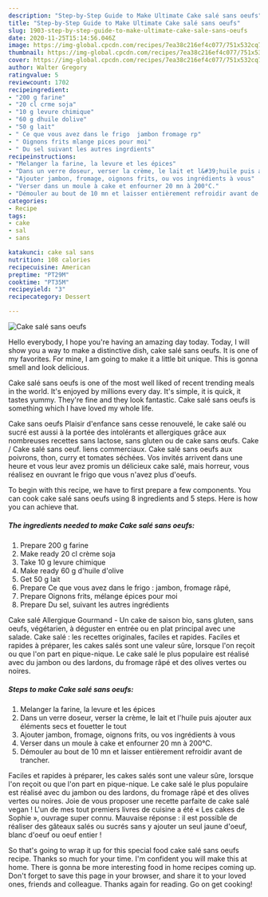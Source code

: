 ```yaml
---
description: "Step-by-Step Guide to Make Ultimate Cake salé sans oeufs"
title: "Step-by-Step Guide to Make Ultimate Cake salé sans oeufs"
slug: 1903-step-by-step-guide-to-make-ultimate-cake-sale-sans-oeufs
date: 2020-11-25T15:14:56.046Z
image: https://img-global.cpcdn.com/recipes/7ea38c216ef4c077/751x532cq70/cake-sale-sans-oeufs-photo-principale-de-la-recette.jpg
thumbnail: https://img-global.cpcdn.com/recipes/7ea38c216ef4c077/751x532cq70/cake-sale-sans-oeufs-photo-principale-de-la-recette.jpg
cover: https://img-global.cpcdn.com/recipes/7ea38c216ef4c077/751x532cq70/cake-sale-sans-oeufs-photo-principale-de-la-recette.jpg
author: Walter Gregory
ratingvalue: 5
reviewcount: 1702
recipeingredient:
- "200 g farine"
- "20 cl crme soja"
- "10 g levure chimique"
- "60 g dhuile dolive"
- "50 g lait"
- " Ce que vous avez dans le frigo  jambon fromage rp"
- " Oignons frits mlange pices pour moi"
- " Du sel suivant les autres ingrdients"
recipeinstructions:
- "Melanger la farine, la levure et les épices"
- "Dans un verre doseur, verser la crème, le lait et l&#39;huile puis ajouter aux éléments secs et fouetter le tout"
- "Ajouter jambon, fromage, oignons frits, ou vos ingrédients à vous"
- "Verser dans un moule à cake et enfourner 20 mn à 200°C."
- "Démouler au bout de 10 mn et laisser entièrement refroidir avant de trancher."
categories:
- Recipe
tags:
- cake
- sal
- sans

katakunci: cake sal sans 
nutrition: 108 calories
recipecuisine: American
preptime: "PT29M"
cooktime: "PT35M"
recipeyield: "3"
recipecategory: Dessert

---
```



![Cake salé sans oeufs](https://img-global.cpcdn.com/recipes/7ea38c216ef4c077/751x532cq70/cake-sale-sans-oeufs-photo-principale-de-la-recette.jpg)

Hello everybody, I hope you're having an amazing day today. Today, I will show you a way to make a distinctive dish, cake salé sans oeufs. It is one of my favorites. For mine, I am going to make it a little bit unique. This is gonna smell and look delicious.

Cake salé sans oeufs is one of the most well liked of recent trending meals in the world. It's enjoyed by millions every day. It's simple, it is quick, it tastes yummy. They're fine and they look fantastic. Cake salé sans oeufs is something which I have loved my whole life.

Cake sans oeufs Plaisir d&#39;enfance sans cesse renouvelé, le cake salé ou sucré est aussi à la portée des intolérants et allergiques grâce aux nombreuses recettes sans lactose, sans gluten ou de cake sans œufs. Cake / Cake salé sans oeuf. liens commerciaux. Cake salé sans oeufs aux poivrons, thon, curry et tomates séchées. Vos invités arrivent dans une heure et vous leur avez promis un délicieux cake salé, mais horreur, vous réalisez en ouvrant le frigo que vous n&#39;avez plus d&#39;oeufs.


To begin with this recipe, we have to first prepare a few components. You can cook cake salé sans oeufs using 8 ingredients and 5 steps. Here is how you can achieve that.

<!--inarticleads1-->

##### The ingredients needed to make Cake salé sans oeufs:

1. Prepare 200 g farine
1. Make ready 20 cl crème soja
1. Take 10 g levure chimique
1. Make ready 60 g d&#39;huile d&#39;olive
1. Get 50 g lait
1. Prepare  Ce que vous avez dans le frigo : jambon, fromage râpé,
1. Prepare  Oignons frits, mélange épices pour moi
1. Prepare  Du sel, suivant les autres ingrédients


Cake salé Allergique Gourmand - Un cake de saison bio, sans gluten, sans oeufs, végétarien, à déguster en entrée ou en plat principal avec une salade. Cake salé : les recettes originales, faciles et rapides. Faciles et rapides à préparer, les cakes salés sont une valeur sûre, lorsque l&#39;on reçoit ou que l&#39;on part en pique-nique. Le cake salé le plus populaire est réalisé avec du jambon ou des lardons, du fromage râpé et des olives vertes ou noires. 

<!--inarticleads2-->

##### Steps to make Cake salé sans oeufs:

1. Melanger la farine, la levure et les épices
1. Dans un verre doseur, verser la crème, le lait et l&#39;huile puis ajouter aux éléments secs et fouetter le tout
1. Ajouter jambon, fromage, oignons frits, ou vos ingrédients à vous
1. Verser dans un moule à cake et enfourner 20 mn à 200°C.
1. Démouler au bout de 10 mn et laisser entièrement refroidir avant de trancher.


Faciles et rapides à préparer, les cakes salés sont une valeur sûre, lorsque l&#39;on reçoit ou que l&#39;on part en pique-nique. Le cake salé le plus populaire est réalisé avec du jambon ou des lardons, du fromage râpé et des olives vertes ou noires. Joie de vous proposer une recette parfaite de cake salé vegan ! L&#39;un de mes tout premiers livres de cuisine a été « Les cakes de Sophie », ouvrage super connu. Mauvaise réponse : il est possible de réaliser des gâteaux salés ou sucrés sans y ajouter un seul jaune d&#39;oeuf, blanc d&#39;oeuf ou oeuf entier ! 

So that's going to wrap it up for this special food cake salé sans oeufs recipe. Thanks so much for your time. I'm confident you will make this at home. There is gonna be more interesting food in home recipes coming up. Don't forget to save this page in your browser, and share it to your loved ones, friends and colleague. Thanks again for reading. Go on get cooking!
